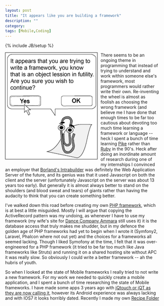 ```yaml
---
layout: post
title: "It appears like you are building a framework"
description: ""
category: 
tags: [Mobile,Coding]
---
```

{% include JB/setup %}

<img src="/img/clippy.png" style="float:left; border: 1px solid #000; margin: 0 10px 10px 0">

There seems to be an ongoing theme in programming that instead of trying to understand and work within
someone else's framework, most programmers would rather write their own.  Re-inventing the wheel is almost
as foolish as choosing the wrong framework (and believe me I have done that enough times to be far too
cautious about devoting too much time learning a framework or language -- heck I spent a bunch of time
learning [Pike](http://pike.lysator.liu.se/) rather than [Ruby](https://www.ruby-lang.org/en/) in the
90's.   Heck after doing an inordinate amount of research during one of my internships I convinced an
employer that [Borland's Intrabuilder](http://www.drdobbs.com/borlands-intrabuilder-10/184415559) was
definitely the Web Application Server of the future, and its genius was that it used Javascript on
both the client and the server (unfortunately Javascript on the server was about 13 years too early).   But
generally it is almost always better to stand on the shoulders (and blood sweat and tears) of giants rather
than having the audacity to think that you can create something better.

I've walked down this road before creating my own [PHP framework](https://github.com/kriserickson/KrisMVC), which
is at best a little misguided.  Mostly I will argue that copying the ActiveRecord pattern was my undoing, as whenever
I have to use my framework (my wife's site for [Dance Company Ammara](http://ammara.ca) still uses it) it is the
database access that truly makes me shudder, but in my defence the golden age of PHP frameworks had yet to begin
when I wrote it (Symfony2, Laravel, Phalcon where not out yet) and the choices for a frameworks all seemed lacking.
 Though I liked Symofony at the time, I felt that it was over-engineered for a PHP framework (it tried to be far too much
 like Java frameworks like Struts) and running it on a shared hosting site without APC it was really slow.  So obviously
 I could write a better framework -- ah the hubris of youth.

So when I looked at the state of Mobile frameworks I really tried to not write a new framework.  For my work we needed
to quickly create a mobile application, and I spent a bunch of time researching the state of Mobile frameworks.  I have made
some apps 3 years ago with [jQtouch or jQT as they are now calling it](http://jqtjs.com/), however its Android
experience was always lacking and with IOS7 it looks horribly dated.
Recently I made my own [Recipe Folder](https://play.google.com/store/apps/details?id=com.recipefolder.app)





<div style="clear:both"/>